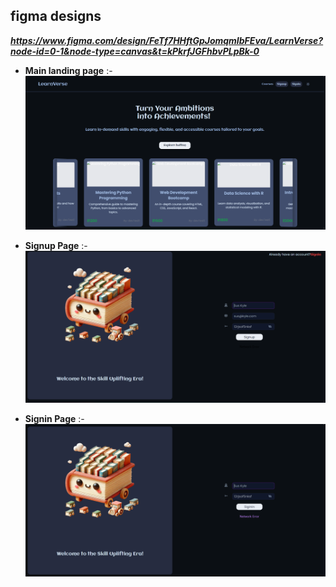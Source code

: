 ## figma designs

***https://www.figma.com/design/FeTf7HHftGpJomqmIbFEva/LearnVerse?node-id=0-1&node-type=canvas&t=kPkrfJGFhbvPLpBk-0***

- **Main landing page** :- ![alt text](image.png)

- **Signup Page** :- ![alt text](image-3.png)

- **Signin Page** :- ![alt text](image-4.png)
